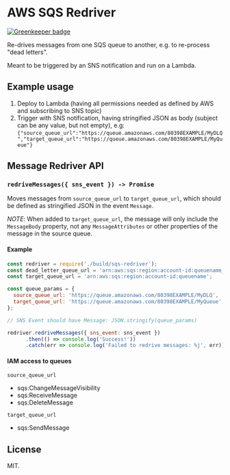 # AWS SQS Redriver

[![Greenkeeper badge](https://badges.greenkeeper.io/Springworks/node-aws-sqs-redriver.svg)](https://greenkeeper.io/)

Re-drives messages from one SQS queue to another, e.g. to re-process "dead letters".

Meant to be triggered by an SNS notification and run on a Lambda.

## Example usage

1. Deploy to Lambda (having all permissions needed as defined by AWS and subscribing to SNS topic)
2. Trigger with SNS notification, having stringified JSON as body (subject can be any value, but not empty), e.g: 
  `{"source_queue_url":"https://queue.amazonaws.com/80398EXAMPLE/MyDLQ","target_queue_url":"https://queue.amazonaws.com/80398EXAMPLE/MyQueue"}`

## Message Redriver API

### `redriveMessages({ sns_event }) -> Promise`

Moves messages from `source_queue_url` to `target_queue_url`, which should be defined as stringified JSON in the event `Message`.

*NOTE*: When added to `target_queue_url`, the message will only include the `MessageBody` property, not any `MessageAttributes` or other properties of the message in the source queue.

#### Example

```js
const redriver = require('./build/sqs-redriver');
const dead_letter_queue_url = 'arn:aws:sqs:region:account-id:queuename_dlq';
const target_queue_url = 'arn:aws:sqs:region:account-id:queuename';

const queue_params = {
  source_queue_url: 'https://queue.amazonaws.com/80398EXAMPLE/MyDLQ',
  target_queue_url: 'https://queue.amazonaws.com/80398EXAMPLE/MyQueue',
};

// SNS Event should have Message: JSON.stringify(queue_params)

redriver.redriveMessages({ sns_event: sns_event })
      .then(() => console.log('Success!'))
      .catch(err => console.log('Failed to redrive messages: %j', err));
```

#### IAM access to queues

`source_queue_url`

- sqs:ChangeMessageVisibility
- sqs:ReceiveMessage
- sqs:DeleteMessage

`target_queue_url`

- sqs:SendMessage

## License

MIT.
